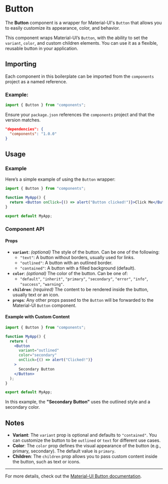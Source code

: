 # Button

The **Button** component is a wrapper for Material-UI's `Button` that allows you to easily customize its appearance, color, and behavior.

This component wraps Material-UI’s `Button`, with the ability to set the `variant`, `color`, and custom children elements. You can use it as a flexible, reusable button in your application.

## Importing

Each component in this boilerplate can be imported from the `components` project as a named reference.

### Example:

```jsx
import { Button } from "components";
```

Ensure your `package.json` references the `components` project and that the version matches.

```json
"dependencies": {
  "components": "1.0.0"
}
```

## Usage

### Example

Here’s a simple example of using the `Button` wrapper:

```jsx
import { Button } from "components";

function MyApp() {
  return <Button onClick={() => alert("Button clicked!")}>Click Me</Button>;
}

export default MyApp;
```

### Component API

#### Props

- **`variant`**: _(optional)_ The style of the button. Can be one of the following:
  - `"text"`: A button without borders, usually used for links.
  - `"outlined"`: A button with an outlined border.
  - `"contained"`: A button with a filled background (default).
- **`color`**: _(optional)_ The color of the button. Can be one of:
  - `"default"`, `"inherit"`, `"primary"`, `"secondary"`, `"error"`, `"info"`, `"success"`, `"warning"`.
- **`children`**: _(required)_ The content to be rendered inside the button, usually text or an icon.
- **`props`**: Any other props passed to the `Button` will be forwarded to the Material-UI `Button` component.

#### Example with Custom Content

```jsx
import { Button } from "components";

function MyApp() {
  return (
    <Button
      variant="outlined"
      color="secondary"
      onClick={() => alert("Clicked!")}
    >
      Secondary Button
    </Button>
  );
}

export default MyApp;
```

In this example, the **"Secondary Button"** uses the outlined style and a secondary color.

## Notes

- **Variant**: The `variant` prop is optional and defaults to `"contained"`. You can customize the button to be `outlined` or `text` for different use cases.
- **Color**: The `color` prop defines the visual appearance of the button (e.g., primary, secondary). The default value is `primary`.
- **Children**: The `children` prop allows you to pass custom content inside the button, such as text or icons.

---

For more details, check out the [Material-UI Button documentation](https://mui.com/material-ui/react-button/).
